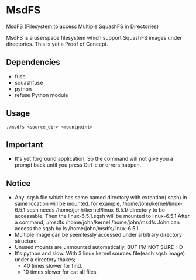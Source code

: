 MsdFS
=====
MsdFS (Filesystem to access Multiple SquashFS in Directories)

MsdFS is a userspace filesystem which support SquashFS images
under directories.
This is yet a Proof of Concept.

Dependencies
------------
* fuse
* squashfuse
* python
* refuse Python module

Usage
------
```
./msdfs <source_dir> <mountpoint>
```

Important
--------- 
  - It's yet forground application. So the command will not give you 
    a prompt back until you press Ctrl-c or errors happen.

Notice
------
* Any <filename>.sqsh file which has same named directory with 
  extention(.sqsh) in same location will be mounted.
  for example,
  /home/john/kernel/linux-6.5.1.sqsh needs
  /home/jonh/kernel/linux-6.5.1/ directory to be accessable.
  Then the linux-6.5.1.sqsh will be mounted to linux-6.5.1
  After a command,
    ./msdfs /home/john/kernel /home/john/msdfs
  John can access the sqsh by 
    ls /home/john/msdfs/linux-6.5.1
* Multiple image can be seemlessly accessed under arbitrary 
  directory structure
* Unused mounts are unmounted automatically. BUT I'M NOT SURE :-D
* It's python and slow.
  With 3 linux kernel sources file(each sqsh image)
  under a directory thakes;
  - 40 times slower for find.
  - 10 times slower for cat all files.

